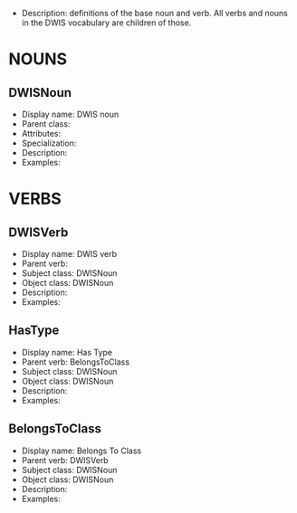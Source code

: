 - Description: definitions of the base noun and verb. All verbs and nouns in the DWIS vocabulary are children of those. 

# NOUNS
## DWISNoun <!-- NOUN -->
- Display name: DWIS noun
- Parent class: 
- Attributes:
- Specialization:
- Description: 
- Examples:

# VERBS
## DWISVerb <!-- VERB -->
- Display name: DWIS verb
- Parent verb: 
- Subject class: DWISNoun
- Object class: DWISNoun
- Description: 
- Examples: 

## HasType <!-- VERB -->
- Display name: Has Type
- Parent verb: BelongsToClass
- Subject class: DWISNoun
- Object class: DWISNoun
- Description: 
- Examples: 

## BelongsToClass <!-- VERB -->
- Display name: Belongs To Class
- Parent verb: DWISVerb
- Subject class: DWISNoun
- Object class: DWISNoun
- Description: 
- Examples: 
